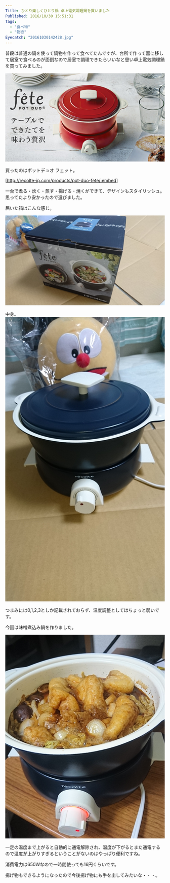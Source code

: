 ```yaml
---
Title: ひとり楽しくひとり鍋 卓上電気調理鍋を買いました
Published: 2016/10/30 15:51:31
Tags:
  - "食べ物"
  - "物欲"
Eyecatch: "20161030142428.jpg"
---
```

普段は普通の鍋を使って鍋物を作って食べてたんですが、台所で作って器に移して居室で食べるのが面倒なので居室で調理できたらいいなと思い卓上電気調理鍋を買ってみました。  

![](20161030142428.jpg) 

買ったのはポットデュオ フェット。  


[http://recolte-jp.com/products/pot-duo-fete/:embed]





一台で煮る・炊く・蒸す・揚げる・焼くができて、デザインもスタイリッシュ。思ってたより安かったので選びました。  

届いた箱はこんな感じ。

![](20161029212320.jpg) 

中身。  
![](20161029212807.jpg) 

つまみには0,1,2,3としか記載されておらず、温度調整としてはちょっと弱いです。  

今回は味噌煮込み鍋を作りました。 

![](20161029231814.jpg) 

一定の温度まで上がると自動的に通電解除され、温度が下がるとまた通電するので温度が上がりすぎるということがないのはやっぱり便利ですね。  

消費電力は650Wなので一時間使っても16円くらいです。  

揚げ物もできるようになったので今後揚げ物にも手を出してみたいな・・・。  

<?# AmazonAffiliate B01MF78210 /?>